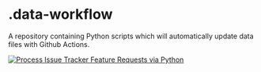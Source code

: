 # .data-workflow
A repository containing Python scripts which will automatically update data files with Github Actions. 

[![Process Issue Tracker Feature Requests via Python](https://github.com/Serilum/.data-workflow/actions/workflows/actions.yml/badge.svg)](https://github.com/Serilum/.data-workflow/actions/workflows/actions.yml)
